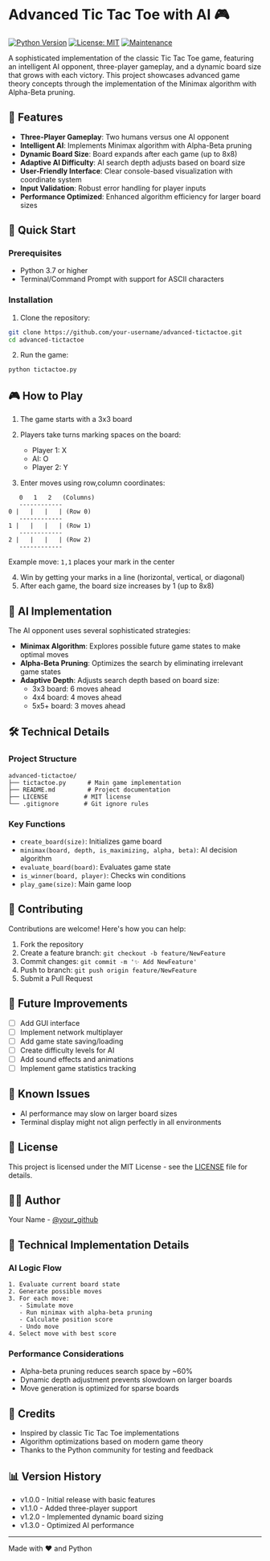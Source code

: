 # Advanced Tic Tac Toe with AI 🎮

[![Python Version](https://img.shields.io/badge/python-3.7%2B-blue.svg)](https://www.python.org/downloads/)
[![License: MIT](https://img.shields.io/badge/License-MIT-yellow.svg)](https://opensource.org/licenses/MIT)
[![Maintenance](https://img.shields.io/badge/Maintained%3F-yes-green.svg)](https://github.com/username/advanced-tictactoe/graphs/commit-activity)

A sophisticated implementation of the classic Tic Tac Toe game, featuring an intelligent AI opponent, three-player gameplay, and a dynamic board size that grows with each victory. This project showcases advanced game theory concepts through the implementation of the Minimax algorithm with Alpha-Beta pruning.

## 🌟 Features

- **Three-Player Gameplay**: Two humans versus one AI opponent
- **Intelligent AI**: Implements Minimax algorithm with Alpha-Beta pruning
- **Dynamic Board Size**: Board expands after each game (up to 8x8)
- **Adaptive AI Difficulty**: AI search depth adjusts based on board size
- **User-Friendly Interface**: Clear console-based visualization with coordinate system
- **Input Validation**: Robust error handling for player inputs
- **Performance Optimized**: Enhanced algorithm efficiency for larger board sizes

## 🚀 Quick Start

### Prerequisites

- Python 3.7 or higher
- Terminal/Command Prompt with support for ASCII characters

### Installation

1. Clone the repository:
```bash
git clone https://github.com/your-username/advanced-tictactoe.git
cd advanced-tictactoe
```

2. Run the game:
```bash
python tictactoe.py
```

## 🎮 How to Play

1. The game starts with a 3x3 board
2. Players take turns marking spaces on the board:
   - Player 1: X
   - AI: O
   - Player 2: Y

3. Enter moves using row,column coordinates:
```
   0   1   2   (Columns)
   ------------
0 |   |   |   | (Row 0)
   ------------
1 |   |   |   | (Row 1)
   ------------
2 |   |   |   | (Row 2)
   ------------
```

Example move: `1,1` places your mark in the center

4. Win by getting your marks in a line (horizontal, vertical, or diagonal)
5. After each game, the board size increases by 1 (up to 8x8)

## 🧠 AI Implementation

The AI opponent uses several sophisticated strategies:

- **Minimax Algorithm**: Explores possible future game states to make optimal moves
- **Alpha-Beta Pruning**: Optimizes the search by eliminating irrelevant game states
- **Adaptive Depth**: Adjusts search depth based on board size:
  - 3x3 board: 6 moves ahead
  - 4x4 board: 4 moves ahead
  - 5x5+ board: 3 moves ahead

## 🛠️ Technical Details

### Project Structure

```
advanced-tictactoe/
├── tictactoe.py      # Main game implementation
├── README.md         # Project documentation
├── LICENSE          # MIT license
└── .gitignore       # Git ignore rules
```

### Key Functions

- `create_board(size)`: Initializes game board
- `minimax(board, depth, is_maximizing, alpha, beta)`: AI decision algorithm
- `evaluate_board(board)`: Evaluates game state
- `is_winner(board, player)`: Checks win conditions
- `play_game(size)`: Main game loop

## 🤝 Contributing

Contributions are welcome! Here's how you can help:

1. Fork the repository
2. Create a feature branch: `git checkout -b feature/NewFeature`
3. Commit changes: `git commit -m '✨ Add NewFeature'`
4. Push to branch: `git push origin feature/NewFeature`
5. Submit a Pull Request

## 🎯 Future Improvements

- [ ] Add GUI interface
- [ ] Implement network multiplayer
- [ ] Add game state saving/loading
- [ ] Create difficulty levels for AI
- [ ] Add sound effects and animations
- [ ] Implement game statistics tracking

## 🐛 Known Issues

- AI performance may slow on larger board sizes
- Terminal display might not align perfectly in all environments

## 📝 License

This project is licensed under the MIT License - see the [LICENSE](LICENSE) file for details.

## 🙋‍♂️ Author

Your Name - [@your_github](https://github.com/your_username)

## 🔬 Technical Implementation Details

### AI Logic Flow

```
1. Evaluate current board state
2. Generate possible moves
3. For each move:
   - Simulate move
   - Run minimax with alpha-beta pruning
   - Calculate position score
   - Undo move
4. Select move with best score
```

### Performance Considerations

- Alpha-beta pruning reduces search space by ~60%
- Dynamic depth adjustment prevents slowdown on larger boards
- Move generation is optimized for sparse boards

## 🌟 Credits

- Inspired by classic Tic Tac Toe implementations
- Algorithm optimizations based on modern game theory
- Thanks to the Python community for testing and feedback

## 📊 Version History

- v1.0.0 - Initial release with basic features
- v1.1.0 - Added three-player support
- v1.2.0 - Implemented dynamic board sizing
- v1.3.0 - Optimized AI performance

---

Made with ❤️ and Python
